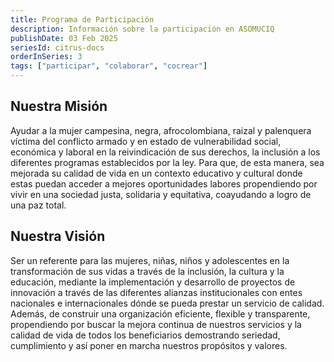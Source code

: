 ```yaml
---
title: Programa de Participación
description: Información sobre la participación en ASOMUCIQ
publishDate: 03 Feb 2025
seriesId: citrus-docs
orderInSeries: 3
tags: ["participar", "colaborar", "cocrear"]
---
```


## Nuestra Misión

Ayudar a la mujer campesina, negra, afrocolombiana, raizal y palenquera víctima del conflicto armado y en estado de vulnerabilidad social, económica y laboral en la reivindicación de sus derechos, la inclusión a los diferentes programas establecidos por la ley. Para que, de esta manera, sea mejorada su calidad de vida en un contexto educativo y cultural donde estas puedan acceder a mejores oportunidades labores propendiendo por vivir en una sociedad justa, solidaria y equitativa, coayudando a logro de una paz total.

## Nuestra Visión

Ser un referente para las mujeres, niñas, niños y adolescentes en la transformación de sus vidas a través de la inclusión, la cultura y la educación, mediante la implementación y desarrollo de proyectos de innovación a través de las diferentes alianzas institucionales con entes nacionales e internacionales dónde se pueda prestar un servicio de calidad. Además, de construir una organización eficiente, flexible y transparente, propendiendo por buscar la mejora continua de nuestros servicios y la calidad de vida de todos los beneficiarios demostrando seriedad, cumplimiento y así poner en marcha nuestros propósitos y valores.